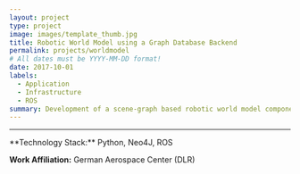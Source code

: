 ```yaml
---
layout: project
type: project
image: images/template_thumb.jpg
title: Robotic World Model using a Graph Database Backend
permalink: projects/worldmodel
# All dates must be YYYY-MM-DD format!
date: 2017-10-01
labels:
  - Application
  - Infrastructure
  - ROS
summary: Development of a scene-graph based robotic world model component used for storing and querying information about task-relevant objects in the robot's environment.
---
```


<!--<a href="https://raw.githubusercontent.com/SebastianRiedel/sebastianriedel.github.io/master/images/logview/logview.png" class="ui large right floated rounded image">
  <img src="../images/template_thumb.jpg">
</a>

This should be a one or two sentence introduction to what the project is about and what the goal was. A bit more would be good for better formatting and that the next headline is full width. I can even add a third sentence so which explain why this is important or what I gained from this project in terms of lessons learned or what I found interesting about it.

### Accomplishments, Highlights, Responsibilities
- bullet one
- bullet two
- bullet three

### References, Further Material
- [1] Guerin, Kelleher R., Sebastian D. Riedel, Jonathan Bohren, and Gregory D. Hager. <a href="https://ieeexplore.ieee.org/abstract/document/6942739">"Adjutant: A framework for flexible human-machine collaborative systems."</a> In 2014 IEEE/RSJ International Conference on Intelligent Robots and Systems, pp. 1392-1399. IEEE, 2014.
- [2] bullet two
-->

<hr>
**Technology Stack:** Python, Neo4J, ROS

**Work Affiliation:** German Aerospace Center (DLR)
